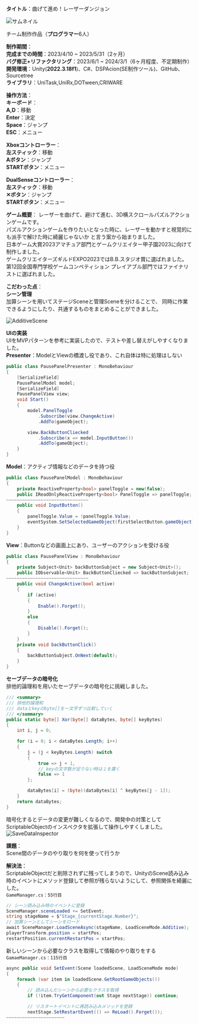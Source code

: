 **タイトル**：曲げて進め！レーザーダンジョン

![サムネイル](Images/LaserDungeonThumbnail.jpg)

チーム制作作品（**プログラマー**6人）

**制作期間**：  
**完成までの時間**：2023/4/10 ~ 2023/5/31（2ヶ月）  
**バグ修正+リファクタリング**：2023/6/1 ~ 2024/3/1（6ヶ月程度、不定期制作）  
**開発環境**：Unity(**2022.3.18f1**)、C#、DSPAcion(SE制作ツール)、GitHub、Sourcetree  
**ライブラリ**：UniTask,UniRx,DOTween,CRIWARE  

**操作方法**：    
**キーボード**：  
	**A,D**：移動  
	**Enter**：決定  
	**Space**：ジャンプ  
	**ESC**：メニュー  
	
**Xboxコントローラー**：  
	**左スティック**：移動  
	**Aボタン**：ジャンプ  
	**STARTボタン**：メニュー  
	
**DualSenseコントローラー**：  
	**左スティック**：移動  
	**✕ボタン**：ジャンプ  
	**STARTボタン**：メニュー  

**ゲーム概要**：
レーザーを曲げて、避けて進む、3D横スクロールパズルアクションゲームです。  
パズルアクションゲームを作りたいとなった時に、レーザーを動かすと視覚的にも派手で解けた時に綺麗じゃないか と言う案から始まりました。  
日本ゲーム大賞2023アマチュア部門とゲームクリエイター甲子園2023に向けて制作しました。  
ゲームクリエイターズギルドEXPO2023ではB.B.スタジオ賞に選ばれました。  
第12回全国専門学校ゲームコンペティション プレイアブル部門ではファイナリストに選ばれました。  

**こだわった点**：  
**シーン管理**  
加算シーンを用いてステージSceneと管理Sceneを分けることで、
同時に作業できるようにしたり、共通するものをまとめることができました。  

![AdditiveScene](Images/AdditiveScene.png)

**UIの実装**  
UIをMVPパターンを参考に実装したので、テストや差し替えがしやすくなりました。  
**Presenter**：ModelとViewの橋渡し役であり、これ自体は特に処理はしない
```C#
public class PausePanelPresenter : MonoBehaviour
{
    [SerializeField]
    PausePanelModel model;
    [SerializeField]
    PausePanelView view;
    void Start()
    {
        model.PanelToggle
            .Subscribe(view.ChangeActive)
            .AddTo(gameObject);

        view.BackButtonCliecked
            .Subscribe(x => model.InputButton())
            .AddTo(gameObject);
    }
}
```
**Model**：アクティブ情報などのデータを持つ役
```C#
public class PausePanelModel : MonoBehaviour
{
    private ReactiveProperty<bool> panelToggle = new(false);
    public IReadOnlyReactiveProperty<bool> PanelToggle => panelToggle;
~~~~~~~~~~~~~~~~~~~~~~~~~~~~~~~
    public void InputButton()
    {
        panelToggle.Value = !panelToggle.Value;
        eventSystem.SetSelectedGameObject(firstSelectButton.gameObject);
    }
}
```
**View**：Buttonなどの画面上にあり、ユーザーのアクションを受ける役
```C#
public class PausePanelView : MonoBehaviour
{
    private Subject<Unit> backButtonSubject = new Subject<Unit>();
    public IObservable<Unit> BackButtonCliecked => backButtonSubject;
~~~~~~~~~~~~~~~~~~~~~~~~~~~~~~~
    public void ChangeActive(bool active)
    {
        if (active)
        {
            Enable().Forget();
        }
        else
        {
            Disable().Forget();
        }
    }
    private void backButtonClick()
    {
        backButtonSubject.OnNext(default);
    }
}
```

**セーブデータの暗号化**  
排他的論理和を用いたセーブデータの暗号化に挑戦しました。  

```C#
/// <summary>
/// 排他的論理和
/// dataとkeyのbyte[]を一文字ずつ比較していく
/// </summary>
public static byte[] Xor(byte[] dataBytes, byte[] keyBytes)
{
	int i, j = 0;

	for (i = 0; i < dataBytes.Length; i++)
	{
		j = (j < keyBytes.Length) switch
		{
			true => j + 1,
			// keyの文字数が足りない時は１を置く
			false => 1
		};

		dataBytes[i] = (byte)(dataBytes[i] ^ keyBytes[j - 1]);
	}
	return dataBytes;
}
```

暗号化するとデータの変更が難しくなるので、開発中の対策としてScriptableObjectのインスペクタを拡張して操作しやすくしました。  
![SaveDataInspector](Images/SaveDataInspector.png)

**課題**：  
Scene間のデータのやり取りを何を使って行うか  

**解決法**：  
ScriptableObjectだと削除されずに残ってしまうので、UnityのScene読み込み時のイベントにメソッド登録して参照が残らないようにして、参照関係を綺麗にした。  
`GameManager.cs：55行目`
```C#
// シーン読み込み時のイベントに登録
SceneManager.sceneLoaded += SetEvent;
string stageName = $"Stage_{currentStage.Number}";
// 加算シーンとしてシーンをロード
await SceneManager.LoadSceneAsync(stageName, LoadSceneMode.Additive);
playerTransform.position = startPos;
restartPosition.currentRestartPos = startPos;
```
新しいシーンから必要なクラスを取得して情報のやり取りをする  
`GamaeManager.cs：115行目`
```C#
async public void SetEvent(Scene loadedScene, LoadSceneMode mode)
{
	foreach (var item in loadedScene.GetRootGameObjects())
	{
		// 読み込んだシーンから必要なクラスを取得
		if (!item.TryGetComponent(out Stage nextStage)) continue;

		// リスタートイベントに再読み込みメソッドを登録
		nextStage.SetRestartEvent(() => ReLoad().Forget());
~~~~~~~~~~~~~~~~~~~~~~
```
